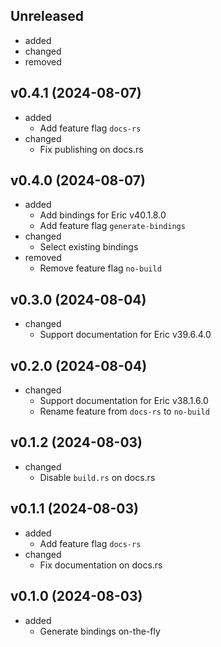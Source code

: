 <!-- markdownlint-disable MD041 -->

## Unreleased

- added
- changed
- removed

## v0.4.1 (2024-08-07)

- added
  - Add feature flag `docs-rs`
- changed
  - Fix publishing on docs.rs

## v0.4.0 (2024-08-07)

- added
  - Add bindings for Eric v40.1.8.0
  - Add feature flag `generate-bindings`
- changed
  - Select existing bindings
- removed
  - Remove feature flag `no-build`

## v0.3.0 (2024-08-04)

- changed
  - Support documentation for Eric v39.6.4.0

## v0.2.0 (2024-08-04)

- changed
  - Support documentation for Eric v38.1.6.0
  - Rename feature from `docs-rs` to `no-build`

## v0.1.2 (2024-08-03)

- changed
  - Disable `build.rs` on docs.rs

## v0.1.1 (2024-08-03)

- added
  - Add feature flag `docs-rs`
- changed
  - Fix documentation on docs.rs

## v0.1.0 (2024-08-03)

- added
  - Generate bindings on-the-fly
